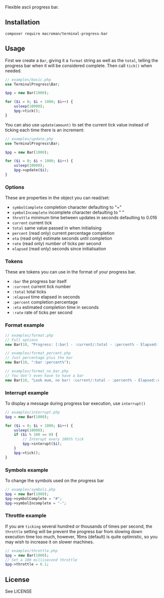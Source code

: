 Flexible ascii progress bar.

## Installation

```
composer require macroman/terminal-progress-bar
```

## Usage

First we create a `Bar`, giving it a `format` string
as well as the `total`, telling the progress bar when it will
be considered complete. Then call `tick()` when needed.

```php
// examples/basic.php
use TerminalProgress\Bar;

$pg = new Bar(1000);

for ($i = 0; $i < 1000; $i++) {
	usleep(10000);
	$pg->tick();
}
```

You can also use `update(amount)` to set the current tick value instead of ticking each time there is an increment:

```php
// examples/update.php
use TerminalProgress\Bar;

$pg = new Bar(1000);

for ($i = 0; $i < 1000; $i++) {
	usleep(10000);
	$pg->update($i);
}
```

### Options

These are properties in the object you can read/set:

- `symbolComplete` completion character defaulting to "="
- `symbolIncomplete` incomplete character defaulting to " "
- `throttle` minimum time between updates in seconds defaulting to 0.016
- `current` current tick
- `total` same value passed in when initialising
- `percent` (read only) current percentage completion
- `eta` (read only) estimate seconds until completion
- `rate` (read only) number of ticks per second
- `elapsed` (read only) seconds since initialisation

### Tokens

These are tokens you can use in the format of your progress bar.

- `:bar` the progress bar itself
- `:current` current tick number
- `:total` total ticks
- `:elapsed` time elapsed in seconds
- `:percent` completion percentage
- `:eta` estimated completion time in seconds
- `:rate` rate of ticks per second

### Format example
```php
// examples/format.php
// Full options
new Bar(10, "Progress: [:bar] - :current/:total - :percent% - Elapsed::elapseds - ETA::etas - Rate::rate/s");
```

```php
// examples/format_percent.php
// Just percentage plus the bar
new Bar(10, ":bar :percent%");
```

```php
// examples/format_no_bar.php
// You don't even have to have a bar
new Bar(10, "Look mum, no bar! :current/:total - :percent% - Elapsed::elapseds - ETA::etas - Rate::rate/s");
```

### Interrupt example

To display a message during progress bar execution, use `interrupt()`
```php
// examples/interrupt.php
$pg = new Bar(1000);

for ($i = 0; $i < 1000; $i++) {
	usleep(10000);
	if ($i % 100 == 0) {
		// Interupt every 100th tick
		$pg->interupt($i);
	}
	$pg->tick();
}
```

### Symbols example

To change the symbols used on the progress bar
```php
// examples/symbols.php
$pg = new Bar(1000);
$pg->symbolComplete = "#";
$pg->symbolIncomplete = "-";
```

### Throttle example

If you are `ticking` several hundred or thousands of times per second, the `throttle` setting will be prevent the progress bar from slowing down execution time too much, however, 16ms (default) is quite optimistic, so you may wish to increase it on slower machines.

```php
// examples/throttle.php
$pg = new Bar(1000);
// Set a 100 millisecond throttle
$pg->throttle = 0.1;
```

## License

See LICENSE

